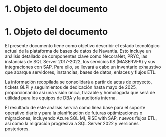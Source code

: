 # 1. Objeto del documento

# 1. Objeto del documento 

El presente documento tiene como objetivo describir el estado tecnológico actual de la plataforma de bases de datos de Navantia. Esto incluye un análisis detallado de componentes clave como NecoraNet, PRYC, las instancias de SQL Server 2017-2022, los servicios IIS (MASERVF9) y sus integraciones con SAP. Para ello, se llevará a cabo un inventario exhaustivo que abarque servidores, instancias, bases de datos, enlaces y flujos ETL.

La información recopilada se consolidará a partir de actas de proyecto, tickets GLPI y seguimientos de dedicación hasta mayo de 2025, proporcionando así una visión única, trazable y homologada que será de utilidad para los equipos de DBA y la auditoría interna.

El resultado de este análisis servirá como línea base para el soporte operativo diario y para la planificación de futuras optimizaciones o migraciones, incluyendo Azure SQL MI, RISE with SAP, nuevos flujos ETL, así como la migración progresiva a SQL Server 2022 y versiones posteriores.
